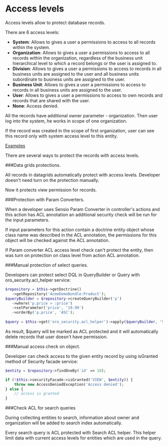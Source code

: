 Access levels
========

Access levels allow to protect database records.

There are 6 access levels:

 - **System**: Allows to gives a user a permissions to access to all records within the system.
 - **Organization**: Allows to gives a user a permissions to access to all records within the organization, regardless of the business unit hierarchical level to which a record belongs or the user is assigned to.
 - **Division**: Allows to gives a user a permissions to access to records in all business units are assigned to the user and all business units subordinate to business units are assigned to the user.
 - **Business Unit**: Allows to gives a user a permissions to access to records in all business units are assigned to the user.
 - **User**: Allows to gives a user a permissions to access to own records and records that are shared with the user.
 - **None**: Access denied.

 All the records have additional owner parameter - organization. Then user log into the system, he works in scope of one organization.

 If the record was created in the scope of first organization, user can see this record only with system access level to this entity.

[Examples](./examples.md)
  
There are several ways to protect the records with access levels.

###Data grids protections.

All records in datagrids automatically protect with access levels. Developer doesn't need turn on the protection manually.

Now it protects view permission for records.

###Protection with Param Converters.

When a developer uses Sensio Param Converter in controller's actions and this action has ACL annotation an additional security check will be run for the input parameters.

If input parameters for this action contain a doctrine entity object whose class name was described in the ACL annotation, the permissions for this object will be checked against the ACL annotation.

If Param converter ACL access level check can't protect the entity, then was turn on protection on class level from action ACL annotation.

###Manual protection of select queries.

Developers can protect select DQL in QueryBuilder or Query with oro_security.acl_helper service:

``` php
$repository = $this->getDoctrine()
   ->getRepository('AcmeDemoBundle:Product');
$queryBuilder = $repository->createQueryBuilder('p')
   ->where('p.price > :price')
   ->setParameter('price', '19.99')
   ->orderBy('p.price', 'ASC');
   
$query = $this->get('oro_security.acl_helper')->apply($queryBuilder, 'VIEW');
```

As result, $query will be marked as ACL protected and it will automatically delete records that user doesn't have permission.

###Manual access check on object.

Developer can check access to the given entity record by using isGranted method of Security facade service:

``` php
$entity = $repository->findOneBy('id' => 10);

if (!$this->securityFacade->isGranted('VIEW', $entity)) {
    throw new AccessDeniedException('Access denied');
} else {
    // access is granted
}  
```

###Check ACL for search queries

During collecting entities to search, information about owner and organization will be added to search index automatically.

Every search query is ACL protected with Search ACL helper. This helper limit data with current access levels for entities which are used in the query.

